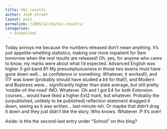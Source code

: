 ```yaml
---
title: HSC results
author: Josh Street
layout: post
permalink: /2005/12/16/hsc-results/
categories:
  - School/Uni
---
```

Today annoys me because the numbers released don&#8217;t mean anything. It&#8217;s just appetite-whetting statistics, making one more impatient for 9am tomorrow when the *real* results are released! Oh, yes, for anyone who cares to know, my marks were about what I&#8217;d expected. Advanced English was higher (I got band 6!! My presumptuousness in those two exams must have gone down well&#8230; as confidence or something. Whatever, it worked!), and ITF was lower (probably should have studied a *bit* for that!), and Modern and Business were&#8230; significantly higher than state average, but still pretty &#8216;middle-of-the-road&#8217; IMO. Whatever. Oh and I got E4 for both Extension courses&#8230; would have liked a higher Ext2 mark, but whatever. Probably the (unpublished, unlikely to be published) reflection statement dragged it down, seeing as it was written&#8230; last-minute-ish. Or maybe that didn&#8217;t drag it down and they just didn&#8217;t like the story. Who knows. Whatever :P It&#8217;s over!

Aside: is this the second-last entry under &#8220;School&#8221; on this blog?